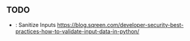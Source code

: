 ## TODO

- : Sanitize Inputs
  https://blog.sqreen.com/developer-security-best-practices-how-to-validate-input-data-in-python/
